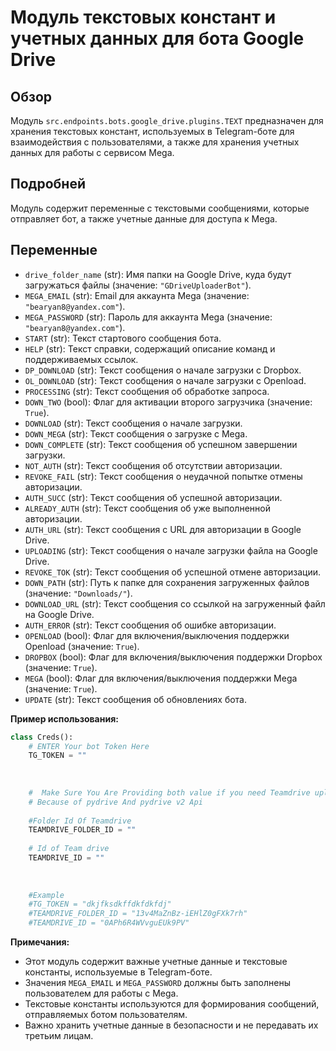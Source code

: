 # Модуль текстовых констант и учетных данных для бота Google Drive

## Обзор

Модуль `src.endpoints.bots.google_drive.plugins.TEXT` предназначен для хранения текстовых констант, используемых в Telegram-боте для взаимодействия с пользователями, а также для хранения учетных данных для работы с сервисом Mega.

## Подробней

Модуль содержит переменные с текстовыми сообщениями, которые отправляет бот, а также учетные данные для доступа к Mega.

## Переменные

*   `drive_folder_name` (str): Имя папки на Google Drive, куда будут загружаться файлы (значение: `"GDriveUploaderBot"`).
*   `MEGA_EMAIL` (str): Email для аккаунта Mega (значение: `"bearyan8@yandex.com"`).
*   `MEGA_PASSWORD` (str): Пароль для аккаунта Mega (значение: `"bearyan8@yandex.com"`).
*   `START` (str): Текст стартового сообщения бота.
*   `HELP` (str): Текст справки, содержащий описание команд и поддерживаемых ссылок.
*   `DP_DOWNLOAD` (str): Текст сообщения о начале загрузки с Dropbox.
*   `OL_DOWNLOAD` (str): Текст сообщения о начале загрузки с Openload.
*   `PROCESSING` (str): Текст сообщения об обработке запроса.
*   `DOWN_TWO` (bool): Флаг для активации второго загрузчика (значение: `True`).
*   `DOWNLOAD` (str): Текст сообщения о начале загрузки.
*   `DOWN_MEGA` (str): Текст сообщения о загрузке с Mega.
*   `DOWN_COMPLETE` (str): Текст сообщения об успешном завершении загрузки.
*   `NOT_AUTH` (str): Текст сообщения об отсутствии авторизации.
*   `REVOKE_FAIL` (str): Текст сообщения о неудачной попытке отмены авторизации.
*   `AUTH_SUCC` (str): Текст сообщения об успешной авторизации.
*   `ALREADY_AUTH` (str): Текст сообщения об уже выполненной авторизации.
*   `AUTH_URL` (str): Текст сообщения с URL для авторизации в Google Drive.
*   `UPLOADING` (str): Текст сообщения о начале загрузки файла на Google Drive.
*   `REVOKE_TOK` (str): Текст сообщения об успешной отмене авторизации.
*   `DOWN_PATH` (str): Путь к папке для сохранения загруженных файлов (значение: `"Downloads/"`).
*   `DOWNLOAD_URL` (str): Текст сообщения со ссылкой на загруженный файл на Google Drive.
*   `AUTH_ERROR` (str): Текст сообщения об ошибке авторизации.
*   `OPENLOAD` (bool): Флаг для включения/выключения поддержки Openload (значение: `True`).
*   `DROPBOX` (bool): Флаг для включения/выключения поддержки Dropbox (значение: `True`).
*   `MEGA` (bool): Флаг для включения/выключения поддержки Mega (значение: `True`).
*   `UPDATE` (str): Текст сообщения об обновлениях бота.

**Пример использования:**

```python
class Creds():
    # ENTER Your bot Token Here
    TG_TOKEN = ""
    
    
    
    #  Make Sure You Are Providing both value if you need Teamdrive upload
    # Because of pydrive And pydrive v2 Api
    
    #Folder Id Of Teamdrive
    TEAMDRIVE_FOLDER_ID = ""
    
    # Id of Team drive 
    TEAMDRIVE_ID = ""
    
    
    
    #Example 
    #TG_TOKEN = "dkjfksdkffdkfdkfdj"
    #TEAMDRIVE_FOLDER_ID = "13v4MaZnBz-iEHlZ0gFXk7rh"
    #TEAMDRIVE_ID = "0APh6R4WVvguEUk9PV"
```

**Примечания:**

*   Этот модуль содержит важные учетные данные и текстовые константы, используемые в Telegram-боте.
*   Значения `MEGA_EMAIL` и `MEGA_PASSWORD` должны быть заполнены пользователем для работы с Mega.
*   Текстовые константы используются для формирования сообщений, отправляемых ботом пользователям.
*  Важно хранить учетные данные в безопасности и не передавать их третьим лицам.